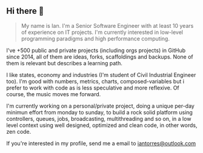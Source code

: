 ## Hi there 👋

> My name is Ian. I'm a Senior Software Engineer with at least 10 years of experience on IT projects. I'm currently interested in low-level programming paradigms and high performance computing.

I've +500 public and private projects (including orgs projects) in GitHub since 2014, all of them are ideas, forks, scaffoldings and backups. None of them is relevant but describes a learning path.

I like states, economy and industries (I'm student of Civil Industrial Engineer too). I'm good with numbers, metrics, charts, composed-variables but i prefer to work with code as is less speculative and more reflexive. Of course, the music moves me forward.

I'm currently working on a personal/private project, doing a unique per-day minimun effort from monday to sunday, to build a rock solid platform using controllers, queues, jobs, broadcasting, multithreading and so on, in a low level context using well designed, optimized and clean code, in other words, zen code.

If you're interested in my profile, send me a email to iantorres@outlook.com
